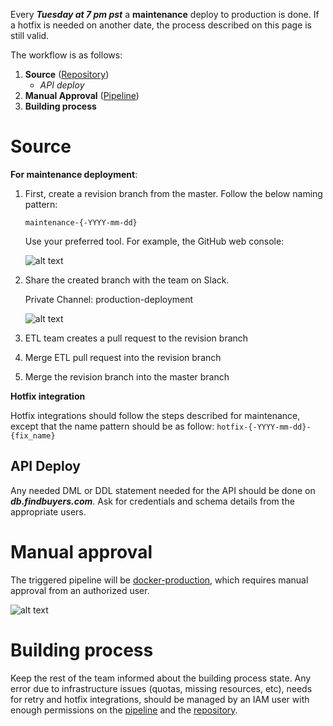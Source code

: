Every ***Tuesday at 7 pm pst*** a **maintenance** deploy to production is done. If a hotfix is needed on another date, the process described on this page is still valid.

The workflow is as follows:

1. **Source** ([Repository](https://github.com/gitMLS/etl/))
    - *API deploy*
2. **Manual Approval** ([Pipeline](https://us-east-2.console.aws.amazon.com/codesuite/codepipeline/pipelines/docker-production/view?region=us-east-2))
3. **Building process**

# Source

**For maintenance deployment**:

1.  First, create a revision branch from the master. Follow the below naming pattern:

    `maintenance-{-YYYY-mm-dd}`
    
    Use your preferred tool. For example, the GitHub web console:

    ![alt text](https://drive.google.com/uc?id=1lgX7Hgu3FRIjWmMDs0t0nA5ASlWbHScG)

2. Share the created branch with the team on Slack.

    Private Channel: production-deployment

    ![alt text](https://drive.google.com/uc?id=1m0P1KT3biYdvobK48YYNO32WXkjApQ1d)

3. ETL team creates a pull request to the revision branch

4. Merge ETL pull request into the revision branch

5. Merge the revision branch into the master branch

**Hotfix integration**

Hotfix integrations should follow the steps described for maintenance, except that the name pattern should be as follow:
    `hotfix-{-YYYY-mm-dd}-{fix_name}`

## API Deploy

Any needed DML or DDL statement needed for the API should be done on ***db.findbuyers.com***. Ask for credentials and schema details from the appropriate users.

# Manual approval

The triggered pipeline will be [docker-production](https://us-east-2.console.aws.amazon.com/codesuite/codepipeline/pipelines/docker-production/view?region=us-east-2), which requires manual approval from an authorized user.

![alt text](https://drive.google.com/uc?id=1nmiGhlwI1dZAU3iYXUMpMtSoakndunkk)

# Building process

Keep the rest of the team informed about the building process state. Any error due to infrastructure issues (quotas, missing resources, etc), needs for retry and hotfix integrations, should be managed by an IAM user with enough permissions on the [pipeline](https://us-east-2.console.aws.amazon.com/codesuite/codepipeline/pipelines/docker-production/view?region=us-east-2) and the [repository](https://github.com/gitMLS/etl/).